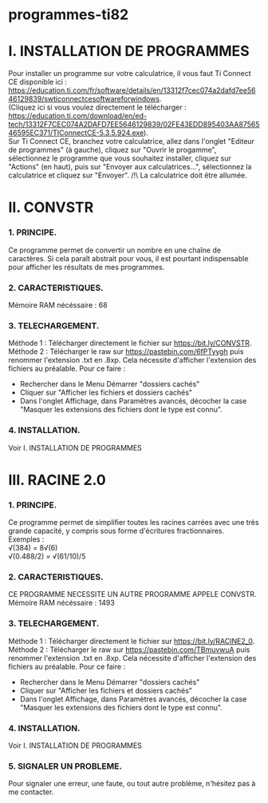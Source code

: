 # programmes-ti82


I. INSTALLATION DE PROGRAMMES
=======================================================================

Pour installer un programme sur votre calculatrice, il vous faut Ti Connect CE disponible ici : https://education.ti.com/fr/software/details/en/13312f7cec074a2dafd7ee5646129839/swticonnectcesoftwareforwindows.  
(Cliquez ici si vous voulez directement le télécharger : https://education.ti.com/download/en/ed-tech/13312F7CEC074A2DAFD7EE5646129839/02FE43EDD895403AA8756546595EC371/TIConnectCE-5.3.5.924.exe).  
Sur Ti Connect CE, branchez votre calculatrice, allez dans l'onglet "Editeur de programmes" (à gauche), cliquez sur "Ouvrir le progamme", sélectionnez le programme que vous souhaitez installer, cliquez sur "Actions" (en haut), puis sur "Envoyer aux calculatrices...", sélectionnez la calculatrice et cliquez sur "Envoyer". /!\ La calculatrice doit être allumée.


II. CONVSTR
=======================================================================

<h3>1. PRINCIPE.</h3>

Ce programme permet de convertir un nombre en une chaîne de caractères. Si cela paraît abstrait pour vous, il est pourtant indispensable pour afficher les résultats de mes programmes.

<h3>2. CARACTERISTIQUES.</h3>

Mémoire RAM nécéssaire : 68

<h3>3. TELECHARGEMENT.</h3>

Méthode 1 : Télécharger directement le fichier sur https://bit.ly/CONVSTR.  
Méthode 2 : Télécharger le raw sur https://pastebin.com/6fPTyygh puis renommer l'extension .txt en .8xp. Cela nécessite d'afficher l'extension des fichiers au préalable. Pour ce faire :  
- Rechercher dans le Menu Démarrer "dossiers cachés"
- Cliquer sur "Afficher les fichiers et dossiers cachés"
- Dans l'onglet Affichage, dans Paramètres avancés, décocher la case "Masquer les extensions des fichiers dont le type est connu".

<h3>4. INSTALLATION.</h3>

Voir I. INSTALLATION DE PROGRAMMES

III. RACINE 2.0
=======================================================================

<h3>1. PRINCIPE.</h3>

Ce programme permet de simplifier toutes les racines carrées avec une très grande capacité, y compris sous forme d'écritures fractionnaires.  
Exemples :  
√(384) = 8√(6)  
√(0.488/2) = √(61/10)/5

<h3>2. CARACTERISTIQUES.</h3>

CE PROGRAMME NECESSITE UN AUTRE PROGRAMME APPELE CONVSTR.  
Mémoire RAM nécéssaire : 1493

<h3>3. TELECHARGEMENT.</h3>

Méthode 1 : Télécharger directement le fichier sur https://bit.ly/RACINE2_0.  
Méthode 2 : Télécharger le raw sur https://pastebin.com/TBmuvwuA puis renommer l'extension .txt en .8xp. Cela nécessite d'afficher l'extension des fichiers au préalable. Pour ce faire :  
- Rechercher dans le Menu Démarrer "dossiers cachés"
- Cliquer sur "Afficher les fichiers et dossiers cachés"
- Dans l'onglet Affichage, dans Paramètres avancés, décocher la case "Masquer les extensions des fichiers dont le type est connu".

<h3>4. INSTALLATION.</h3>

Voir I. INSTALLATION DE PROGRAMMES

<h3>5. SIGNALER UN PROBLEME.</h3>

Pour signaler une erreur, une faute, ou tout autre problème, n'hésitez pas à me contacter.
